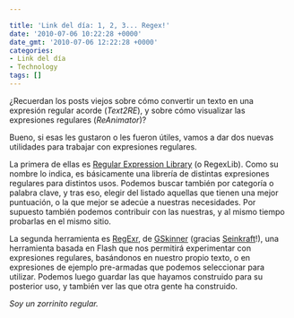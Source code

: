 ```yaml
---

title: 'Link del día: 1, 2, 3... Regex!'
date: '2010-07-06 10:22:28 +0000'
date_gmt: '2010-07-06 12:22:28 +0000'
categories:
- Link del día
- Technology
tags: []
---
```


 ¿Recuerdan los posts viejos sobre cómo convertir un texto en una expresión regular acorde (_Text2RE_), y sobre cómo visualizar las expresiones regulares (_ReAnimator_)?

Bueno, si esas les gustaron o les fueron útiles, vamos a dar dos nuevas utilidades para trabajar con expresiones regulares.

La primera de ellas es [Regular Expression Library](http://regexlib.com/) (o RegexLib). Como su nombre lo indica, es básicamente una librería de distintas expresiones regulares para distintos usos. Podemos buscar también por categoría o palabra clave, y tras eso, elegir del listado aquellas que tienen una mejor puntuación, o la que mejor se adecúe a nuestras necesidades. Por supuesto también podemos contribuir con las nuestras, y al mismo tiempo probarlas en el mismo sitio.

La segunda herramienta es [RegExr](http://gskinner.com/RegExr/), de [GSkinner](http://gskinner.com) (gracias [Seinkraft](http://www.seinkraft.info/)!), una herramienta basada en Flash que nos permitirá experimentar con expresiones regulares, basándonos en nuestro propio texto, o en expresiones de ejemplo pre-armadas que podemos seleccionar para utilizar. Podemos luego guardar las que hayamos construido para su posterior uso, y también ver las que otra gente ha construido.

_Soy un zorrinito regular._

